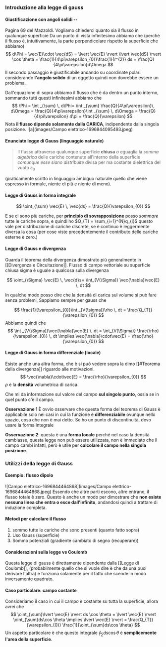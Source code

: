 ### Introduzione alla legge di gauss

#### Giustificazione con angoli solidi --
Pagina 69 del Mazzoldi.
Vogliamo chiederci quanto sia il flusso in qualunque superficie
Da un punto di vista infinitesimo abbiamo che (perché il flusso è, intuitivamente, la parte perpendicolare rispetto la superficie che abbiamo)
$$
d\Phi = \vec{E}\cdot  \vec{dS} = \lvert \vec{E} \rvert \lvert \vec{dS} \rvert \cos \theta = \frac{1}{4\pi\varepsilon_{0}}\frac{1}{r^{2}} ds = \frac{Q}{4\pi\varepsilon}d\Omega 
$$
Il secondo passaggio è giustificabile andando su coordinate polari considerando **l'angolo solido** di un oggetto quindi non dovrebbe essere un problema.

Dall'equazione di sopra abbiamo il flusso che è da dentro un punto interno, sommando tutti questi infinitesimi abbiamo che
$$
\Phi = \int _{\sum} \, d\Phi= \int _{\sum}  \frac{Q}{4\pi\varepsilon}\, d\Omega =  \frac{Q}{4\pi\varepsilon}\int _{\sum}  \, d\Omega   = \frac{Q}{4\pi\varepsilon} 4\pi = \frac{Q}{\varepsilon}
$$
Nota **il flusso dipende solamente dalla CARICA**, indipendente dalla singola posizione.
![a](images/Campo elettrico-1696844095493.jpeg)




#### Enunciato legge di Gauss (linguaggio naturale) 

> Il flusso attraverso qualunque superficie **chiusa** $\sigma$ eguaglia la *somma algebrica* delle cariche contenute all'interno della superficie *comunque esse siano distribuite* divisa per ma costante dielettrica del vuoto $\varepsilon_{0}$

(praticamente scritto in linguaggio ambiguo naturale quello che viene espresso in formule, niente di più e niente di meno).


#### Legge di Gauss in forma integrale 

$$
\oint_{\sum} \vec{E} \, \vec{ds} = \frac{Q}{\varepsilon_{0}} 
$$

E se ci sono più cariche, per **principio di sovrapposizione** posso *sommare* tutte le cariche sopra, e quindi ho $Q_{T} = \sum_{i=1}^{N}q_{i}$ questo vale per distribuzione di cariche discrete, se è continuo è leggermente diversa la cosa (per cose viste precedentemente il contributo delle cariche esterne è zero.)


#### Legge di Gauss e divergenza 
Guarda il teorema della divergenza dimostrato più generalmente in [[Divergenza e Circuitazione]].
Flusso di campo vettoriale su superficie chiusa sigma è  uguale a qualcosa sulla divergenza 

$$
\oint_{\Sigma} \vec{E} \, \vec{d}s= \int_{V(\Sigma)} \vec{\nabla}\vec{E} \, dt 
$$

In qualche modo posso dire che la densità di carica sul volume si può fare senza problemi,
Sappiamo sempre per gauss che 

$$
\frac{1}{\varepsilon_{0}}\int _{V(\sigma)}\rho \, dt = \frac{Q_{T}}{\varepsilon_{0}} 
$$
Abbiamo quindi che 
$$
\int _{V(\Sigma)}\vec{\nabla}\vec{E} \, dt  = \int_{V(\Sigma)} \frac{\rho}{\varepsilon_{0}} \, dt \implies \vec{\nabla}\cdot\vec{E} = \frac{\rho}{\varepsilon_{0}}
$$



#### Legge di Gauss in forma differenziale (locale) 

Esiste anche una altra forma, che è si può vedere sopra la dimo [[#Teorema della divergenza]] riguardo alle motivazioni.
$$
\vec{\nabla}\cdot\vec{E} = \frac{\rho}{\varepsilon_{0}}
$$
$\rho$ è la **densità** volumetrica di carica.

Che mi da informazione sul valore del campo **sul singolo punto**, ossia se in quel punto c'è il campo.

**Osservazione 1** È ovvio osservare che questa forma del teorema di Gauss è applicabile solo nei casi in cui la funzione è **differenziabile** ovunque nello spazio, cosa che non è mai detto. Se ho un punto di discontinuità, devo usare la forma integrale

**Osservazione 2**: questa è una **forma locale** perché nel caso la densità cambiasse, questa legge non può essere utilizzata, non è immediato che il campo cambi infatti, però è utile per **calcolare il campo nella singola posizione**.
### Utilizzi della legge di Gauss
#### Esempio: flusso dipolo 
![Campo elettrico-1696844464868](images/Campo elettrico-1696844464868.jpeg)
Essendo che altre parti escono, altre entrano, il flusso totale è zero.
Questo è anche un modo per dimostrare che **non esiste nessuna linea che entra o esce dall'infinito**, andandosi quindi a trattare di induzione completa.

#### Metodi per calcolare il flusso 
1. sommo tutte le cariche che sono presenti (quanto fatto sopra)
2. Uso Gauss (superficie)
3. Sommo potenziali (gradiente cambiato di segno (recuperare))

#### Considerazioni sulla legge vs Coulomb 
Questa legge di gauss è direttamente dipendente dalla [[Legge di Coulomb]], (probabilmente quello che si vuole dire è che da una puoi derivare l'altra) e funziona solamente per il fatto che scende in modo inversamente quadrato.
#### Caso particolare: campo costante 
Consideriamo il caso in cui il campo è costante su tutta la superficie, allora avrei che
$$
\oint_{\sum}\lvert  \vec{E} \rvert ds \cos \theta = \lvert \vec{E} \rvert \oint_{\sum}ds\cos \theta \implies \lvert \vec{E} \rvert = \frac{Q_{T}}{\varepsilon_{0}} \frac{1}{\oint_{\sum}ds\cos \theta}
$$
Un aspetto particolare è che questo integrale $\oint_{\sum}ds \cos \theta$ è **semplicemente l'area della superficie**. 

